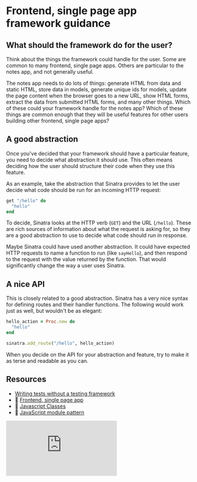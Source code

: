 # Frontend, single page app framework guidance

## What should the framework do for the user?

Think about the things the framework could handle for the user.  Some are common to many frontend, single page apps.  Others are particular to the notes app, and not generally useful.

The notes app needs to do lots of things: generate HTML from data and static HTML, store data in models, generate unique ids for models, update the page content when the browser goes to a new URL, show HTML forms, extract the data from submitted HTML forms, and many other things.  Which of these could your framework handle for the notes app? Which of these things are common enough that they will be useful features for other users building other frontend, single page apps?

## A good abstraction

Once you've decided that your framework should have a particular feature, you need to decide what abstraction it should use.  This often means deciding how the user should structure their code when they use this feature.

As an example, take the abstraction that Sinatra provides to let the user decide what code should be run for an incoming HTTP request:

```ruby
get "/hello" do
  "hello"
end
```

To decide, Sinatra looks at the HTTP verb (`GET`) and the URL (`/hello`).  These are rich sources of information about what the request is asking for, so they are a good abstraction to use to decide what code should run in response.

Maybe Sinatra could have used another abstraction.  It could have expected HTTP requests to name a function to run (like `sayHello`), and then respond to the request with the value returned by the function.  That would significantly change the way a user uses Sinatra.

## A nice API

This is closely related to a good abstraction.  Sinatra has a very nice syntax for defining routes and their handler functions.  The following would work just as well, but wouldn't be as elegant:

```ruby
hello_action = Proc.new do
  "hello"
end

sinatra.add_route("/hello", hello_action)
```

When you decide on the API for your abstraction and feature, try to make it as terse and readable as you can.

## Resources

- [Writing tests without a testing framework](../pills/writing_tests_without_a_testing_framework.md)
- :pill: [Frontend, single page app](https://github.com/makersacademy/course/blob/master/pills/frontend_single_page_app.md)
- :pill: [Javascript Classes](https://github.com/makersacademy/course/blob/master/pills/js_classes.md)
- :pill: [JavaScript module pattern](https://github.com/makersacademy/course/blob/master/pills/javascript_module_pattern.md)


![Tracking pixel](https://githubanalytics.herokuapp.com/course/further_javascript/frontend_single_page_app_framework_guidance.md)

